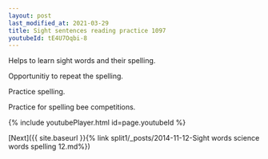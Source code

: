 ```yaml
---
layout: post
last_modified_at: 2021-03-29
title: Sight sentences reading practice 1097
youtubeId: tE4U7Oqbi-8
---
```

 
 
Helps to learn sight words and their spelling.

Opportunitiy to repeat the spelling. 

Practice spelling. 
 
Practice for spelling bee competitions. 
 
{% include youtubePlayer.html id=page.youtubeId %}
 
 

[Next]({{ site.baseurl }}{% link  split1/_posts/2014-11-12-Sight words science words spelling 12.md%})
 
